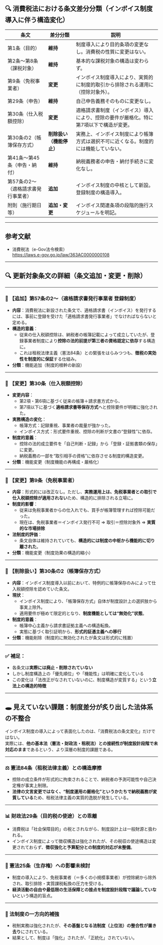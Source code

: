 ## 🔍 消費税法における条文差分分類（インボイス制度導入に伴う構造変化）

| 条文 | 差分分類 | 説明 |
|------|-----------|------|
| 第1条（目的） | **維持** | 制度導入により目的条項の変更なし。消費税の性質に変更はない。 |
| 第2条〜第8条（課税対象） | **維持** | 基本的な課税対象の構造は変わらず。 |
| 第9条（免税事業者） | **変更** | インボイス制度導入により、実質的に制度的取引から排除される運用に（控除対象外）。 |
| 第29条（申告） | **維持** | 自己申告義務そのものに変更なし。 |
| 第30条（仕入税額控除） | **変更** | 適格請求書制度（インボイス）導入により、控除の要件が厳格化。特に第7項以下で構造が変更。 |
| 第30条の2（帳簿保存方式） | **削除扱い（機能停止）** | 実務上、インボイス制度により帳簿方式は選択不可に近くなる。制度的には機能していない。 |
| 第41条〜第45条（申告・納付） | **維持** | 納税義務者の申告・納付手続きに変化なし。 |
| 第57条の2〜（適格請求書発行事業者） | **追加** | インボイス制度の中核として新設。登録制度の構造導入。 |
| 附則（施行期日等） | **追加・変更** | インボイス関連条項の段階的施行スケジュールを明記。 |

---

## 参考文献
- 消費税法（e-Gov法令検索）  
  https://laws.e-gov.go.jp/law/363AC0000000108

---

## 🔍 更新対象条文の詳細（条文追加・変更・削除）

---

### 📌 【追加】第57条の2〜（適格請求書発行事業者 登録制度）

- **内容**：消費税法に新設された条文で、適格請求書（インボイス）を発行するには、事前に登録を受けた「適格請求書発行事業者」でなければならないと定める。
- **構造的意義**：
  - 従来の仕入税額控除は、納税者の帳簿記載によって成立していたが、登録事業者制度により**控除の法的前提が第三者の資格認定に依存**する構造に。
  - これは租税法律主義（憲法84条）との緊張をはらみつつも、**徴税の実効性を制度的に保証**する仕組み。
- **分類**：機能追加（制度的根幹の新設）

---

### 📌 【変更】第30条（仕入税額控除）

- **変更内容**：
  - 第2項・第6項に基づく従来の帳簿＋請求書方式から、
  - 第7項以下に基づく**適格請求書等保存方式**へと控除要件が明確に強化された。
- **実務構造の変化**：
  - 帳簿方式：記録重視、事業者の裁量が強かった。
  - インボイス方式：形式要件重視、控除の判断が文書の“登録性”に依存。
- **制度的意義**：
  - 控除の法的成立要件を「自己判断・記録」から「登録・証拠書類の保存」に変更。
  - 納税義務の一部を“取引相手の資格”に依存させる制度的構造変更。
- **分類**：機能変更（制度機能の再構成・厳格化）

---

### 📌 【変更】第9条（免税事業者）

- **内容**：形式的には改正なし。ただし、**実務運用上は、免税事業者との取引で仕入税額控除が適用されない**ため、構造的に排除される立場に。
- **制度的影響**：
  - 従来は免税事業者からの仕入れでも、買手が帳簿管理すれば控除可能だった。
  - 現在は、免税事業者＝インボイス発行不可 ⇒ 取引＝控除対象外 ⇒ **実質的な市場排除**
- **法制度的評価**：
  - 条文自体は維持されていても、**構造的には制度の中枢から機能的に切り離された**。
- **分類**：機能変更（制度効果の構造的縮小）

---

### 📌 【削除扱い】第30条の2（帳簿保存方式）

- **内容**：インボイス制度導入以前において、特例的に帳簿保存のみによって仕入税額控除を認めていた条文。
- **現状**：
  - インボイス制度により、「帳簿保存方式」自体が制度設計上の選択肢から事実上除外。
  - 適用要件が極めて限定的となり、**制度機能としては“無効化”状態**。
- **制度的意義**：
  - 帳簿中心主義から請求書証拠主義への構造転換。
  - 実態に基づく取引証明から、**形式的証憑主義への移行**
- **分類**：機能削除（制度的に無効化されたが条文は形式的に残置）

---

### ✅ 補足：

- 各条文は**実際には廃止・削除されていない**
- しかし制度構造上の「優先順位」や「機能性」は明確に変化している
- この変化は「法改正がなされていないのに、制度構造が変質する」という**立法上の構造的特徴**
---

## 🕳 見えていない課題：制度差分が炙り出した法体系の不整合

インボイス制度の導入によって表面化したのは、「消費税法の条文変化」だけではない。  
実際には、**他の基本法（憲法・財政法・租税法）との接続性が制度設計段階で未対応のまま**であるという、より深層の制度的課題である。

---

### ⚖ 憲法84条（租税法律主義）との構造摩擦

- 控除の成立条件が形式的に拘束されることで、納税者の予測可能性や自己決定権が事実上制限。
- **法律の文言変更ではなく、“制度運用の厳格化”というかたちで納税義務が変質している**ため、租税法律主義の実質的逸脱が発生している。

---

### 📊 財政法29条（目的税の使途）との乖離

- 消費税は「社会保障目的」の税とされながら、制度設計上は一般財源と扱われる。
- インボイス制度によって徴収構造は強化されたが、その税収の使途構造は変更されておらず、**徴収強化と予算配分との制度的対応が未整備**。

---

### 🧩 憲法25条（生存権）への影響未検討

- 制度の導入により、免税事業者（＝多くの小規模事業者）が控除網から除外され、取引排除・実質課税転換の圧力を受ける。
- **経済活動の自由や最低限の生活保障との接点を制度設計段階で議論していない**という構造的盲点。

---

### 🚫 法制度の一方向的補強

- 税制実務は強化されたが、**その基盤となる法制度（上位法）の整合性が置き去り**にされている。
- 結果として、制度は「強化」されたが、「正統化」されていない。

